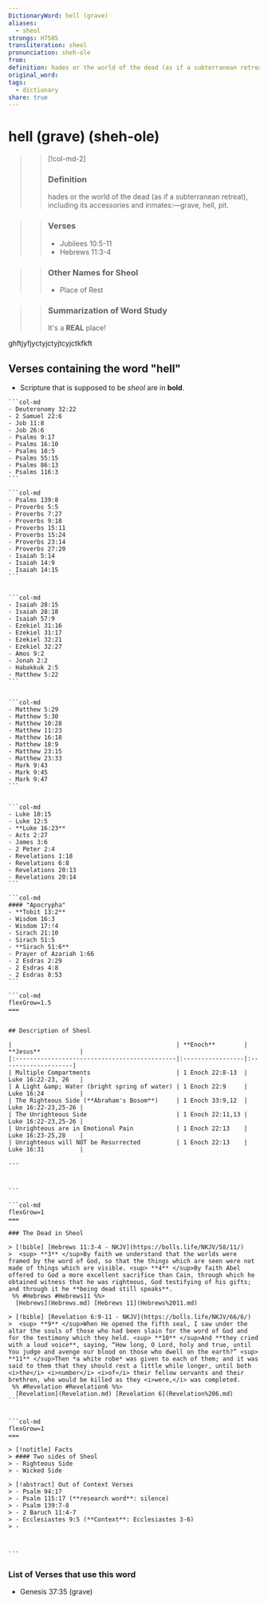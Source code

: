 ```yaml
---
DictionaryWord: hell (grave)
aliases:
  - sheol
strongs: H7585
transliteration: sheol
pronunciation: sheh-ole
from: 
definition: hades or the world of the dead (as if a subterranean retreat), including its accessories and inmates:—grave, hell, pit.
original_word: 
tags:
  - dictionary
share: true
---
```




# hell (grave) (sheh-ole)




>
>> [!col-md-2]
>> ### Definition
>> hades or the world of the dead (as if a subterranean retreat), including its accessories and inmates:—grave, hell, pit.
>
>

>> ### Verses
>> - Jubilees 10:5-11
>> - Hebrews 11:3-4
>

>> ### Other Names for Sheol
>> - Place of Rest
>

>> ### Summarization of Word Study
>> It's a **REAL** place!
>







ghftjyfjyctyjctyjtcyjctkfkft
>

## Verses containing the word "hell"
- Scripture that is supposed to be *sheol* are in **bold**.

````col
```col-md
- Deuteronomy 32:22
- 2 Samuel 22:6 
- Job 11:8
- Job 26:6 
- Psalms 9:17
- Psalms 16:10
- Psalms 18:5 
- Psalms 55:15 
- Psalms 86:13
- Psalms 116:3
```

```col-md                                                                                  
- Psalms 139:8 
- Proverbs 5:5 
- Proverbs 7:27
- Proverbs 9:18 
- Proverbs 15:11 
- Proverbs 15:24
- Proverbs 23:14
- Proverbs 27:20
- Isaiah 5:14
- Isaiah 14:9 
- Isaiah 14:15
```


```col-md
- Isaiah 28:15
- Isaiah 28:18
- Isaiah 57:9
- Ezekiel 31:16
- Ezekiel 31:17
- Ezekiel 32:21
- Ezekiel 32:27
- Amos 9:2
- Jonah 2:2
- Habakkuk 2:5
- Matthew 5:22
```


```col-md
- Matthew 5:29
- Matthew 5:30
- Matthew 10:28
- Matthew 11:23 
- Matthew 16:18 
- Matthew 18:9
- Matthew 23:15 
- Matthew 23:33
- Mark 9:43
- Mark 9:45 
- Mark 9:47
```


```col-md
- Luke 10:15
- Luke 12:5
- **Luke 16:23**
- Acts 2:27
- James 3:6
- 2 Peter 2:4
- Revelations 1:18
- Revelations 6:8
- Revelations 20:13
- Revelations 20:14
```

```col-md
#### "Apocrypha"
- **Tobit 13:2** 
- Wisdom 16:3 
- Wisdom 17:!4
- Sirach 21:10 
- Sirach 51:5 
- **Sirach 51:6** 
- Prayer of Azariah 1:66 
- 2 Esdras 2:29
- 2 Esdras 4:8 
- 2 Esdras 8:53 
```

````


````col
```col-md
flexGrow=1.5
===


## Description of Sheol

|                                              | **Enoch**        | **Jesus**           |
|:---------------------------------------------|:-----------------|:--------------------|
| Multiple Compartments                        | 1 Enoch 22:8-13  | Luke 16:22-23, 26   |
| A Light &amp; Water (bright spring of water) | 1 Enoch 22:9     | Luke 16:24          |
| The Righteous Side (**Abraham's Bosom**)     | 1 Enoch 33:9,12  | Luke 16:22-23,25-26 |
| The Unrighteous Side                         | 1 Enoch 22:11,13 | Luke 16:22-23,25-26 |
| Unrighteous are in Emotional Pain            | 1 Enoch 22:13    | Luke 16:23-25,28    |
| Unrighteous will NOT be Resurrected          | 1 Enoch 22:13    | Luke 16:31          |

---



```

```col-md
flexGrow=1
===

### The Dead in Sheol

> [!bible] [Hebrews 11:3-4 - NKJV](https://bolls.life/NKJV/58/11/)
>  <sup> **3** </sup>By faith we understand that the worlds were framed by the word of God, so that the things which are seen were not made of things which are visible. <sup> **4** </sup>By faith Abel offered to God a more excellent sacrifice than Cain, through which he obtained witness that he was righteous, God testifying of his gifts; and through it he **being dead still speaks**.
 %% #Hebrews #Hebrews11 %%>
  [Hebrews](Hebrews.md) [Hebrews 11](Hebrews%2011.md)

> [!bible] [Revelation 6:9-11 - NKJV](https://bolls.life/NKJV/66/6/)
>  <sup> **9** </sup>When He opened the fifth seal, I saw under the altar the souls of those who had been slain for the word of God and for the testimony which they held. <sup> **10** </sup>And **they cried with a loud voice**, saying, “How long, O Lord, holy and true, until You judge and avenge our blood on those who dwell on the earth?” <sup> **11** </sup>Then *a white robe* was given to each of them; and it was said to them that they should rest a little while longer, until both <i>the</i> <i>number</i> <i>of</i> their fellow servants and their brethren, who would be killed as they <i>were,</i> was completed.
 %% #Revelation #Revelation6 %%>
  [Revelation](Revelation.md) [Revelation 6](Revelation%206.md)
```


```col-md
flexGrow=1
===

> [!notitle] Facts
> #### Two sides of Sheol
> - Righteous Side
> - Wicked Side

> [!abstract] Out of Context Verses
> - Psalm 94:17
> - Psalm 115:17 (**research word**: silence)
> - Psalm 139:7-8
> - 2 Baruch 11:4-7
> - Ecclesiastes 9:5 (**Context**: Ecclesiastes 3-6)
> - 



```

````






### List of Verses that use this word
- Genesis 37:35 (grave)